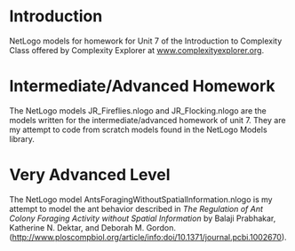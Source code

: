 # Introduction

NetLogo models for homework for Unit 7 of the Introduction to Complexity Class
offered by Complexity Explorer at www.complexityexplorer.org.

# Intermediate/Advanced Homework

The NetLogo models JR_Fireflies.nlogo and JR_Flocking.nlogo are the models
written for the intermediate/advanced homework of unit 7.  They are my
attempt to code from scratch models found in the NetLogo Models library.

# Very Advanced Level

The NetLogo model AntsForagingWithoutSpatialInformation.nlogo is my attempt
to model the ant behavior described in *The Regulation of Ant Colony Foraging 
Activity without Spatial Information* by Balaji Prabhakar, Katherine N. 
Dektar, and Deborah M. Gordon. 
(http://www.ploscompbiol.org/article/info:doi/10.1371/journal.pcbi.1002670).


